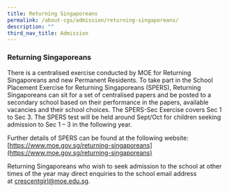 ```yaml
---
title: Returning Singaporeans
permalink: /about-cgs/admission/returning-singaporeans/
description: ""
third_nav_title: Admission
---
```

### **Returning Singaporeans**
There is a centralised exercise conducted by MOE for Returning Singaporeans and new Permanent Residents. To take part in the School Placement Exercise for Returning Singaporeans (SPERS), Returning Singaporeans can sit for a set of centralised papers and be posted to a secondary school based on their performance in the papers, available vacancies and their school choices. The SPERS-Sec Exercise covers Sec 1 to Sec 3. The SPERS test will be held around Sept/Oct for children seeking admission to Sec 1 – 3 in the following year.

Further details of SPERS can be found at the following website:<br>
[https://www.moe.gov.sg/returning-singaporeans](https://www.moe.gov.sg/returning-singaporeans)

Returning Singaporeans who wish to seek admission to the school at other times of the year may direct enquiries to the school email address at [crescentgirl@moe.edu.sg](mailto:crescentgirl@moe.edu.sg).